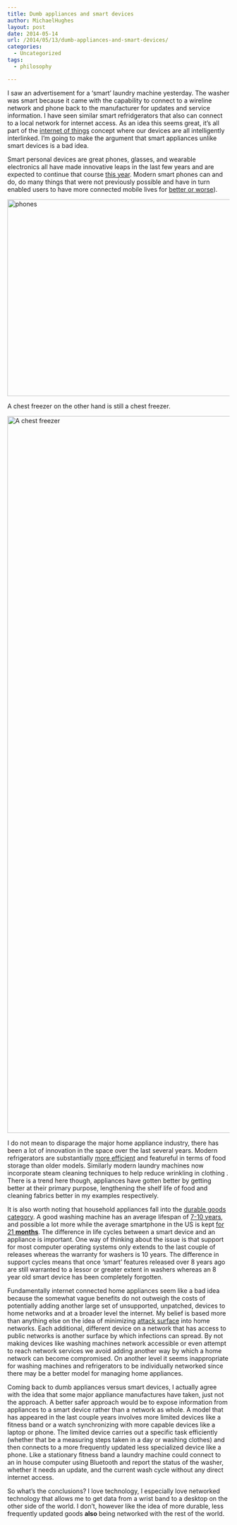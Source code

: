 ```yaml
---
title: Dumb appliances and smart devices
author: MichaelHughes
layout: post
date: 2014-05-14
url: /2014/05/13/dumb-appliances-and-smart-devices/
categories:
  - Uncategorized
tags:
  - philosophy

---
```

I saw an advertisement for a &#8216;smart&#8217; laundry machine yesterday. The washer was smart because it came with the capability to connect to a wireline network and phone back to the manufacturer for updates and service information. I have seen similar smart refridgerators that also can connect to a local network for internet access. As an idea this seems great, it&#8217;s all part of the [internet of things][1] concept where our devices are all intelligently interlinked. I&#8217;m going to make the argument that smart appliances unlike smart devices is a bad idea.

<!--more-->

Smart personal devices are great phones, glasses, and wearable electronics all have made innovative leaps in the last few years and are expected to continue that course [this year][2]. Modern smart phones can and do, do many things that were not previously possible and have in turn enabled users to have more connected mobile lives for [better or worse][3]).

[<img class="aligncenter wp-image-139 size-full" src="//codinginthetrenches.com/wp-content/uploads/2014/05/phones.jpg" alt="phones" width="839" height="445" />][4]

A chest freezer on the other hand is still a chest freezer.

[<img class="aligncenter wp-image-138 size-full" src="//codinginthetrenches.com/wp-content/uploads/2014/05/chest-freezer.jpg" alt="A chest freezer" width="1900" height="1621" />][5]

I do not mean to disparage the major home appliance industry, there has been a lot of innovation in the space over the last several years. Modern refrigerators are substantially [more efficient][6] and featureful in terms of food storage than older models. Similarly modern laundry machines now incorporate steam cleaning techniques to help reduce wrinkling in clothing . There is a trend here though, appliances have gotten better by getting better at their primary purpose, lengthening the shelf life of food and cleaning fabrics better in my examples respectively.

It is also worth noting that household appliances fall into the [durable goods category][7]. A good washing machine has an average lifespan of [7-10 years][8], and possible a lot more while the average smartphone in the US is kept [for 21 **months**][9]. The difference in life cycles between a smart device and an appliance is important. One way of thinking about the issue is that support for most computer operating systems only extends to the last couple of releases whereas the warranty for washers is 10 years. The difference in support cycles means that once &#8216;smart&#8217; features released over 8 years ago are still warranted to a lessor or greater extent in washers whereas an 8 year old smart device has been completely forgotten.

Fundamentally internet connected home appliances seem like a bad idea because the somewhat vague benefits do not outweigh the costs of potentially adding another large set of unsupported, unpatched, devices to home networks and at a broader level the internet. My belief is based more than anything else on the idea of minimizing [attack surface][10] into home networks. Each additional, different device on a network that has access to public networks is another surface by which infections can spread. By not making devices like washing machines network accessible or even attempt to reach network services we avoid adding another way by which a home network can become compromised. On another level it seems inappropriate for washing machines and refrigerators to be individually networked since there may be a better model for managing home appliances.

Coming back to dumb appliances versus smart devices, I actually agree with the idea that some major appliance manufactures have taken, just not the approach. A better safer approach would be to expose information from appliances to a smart device rather than a network as whole. A model that has appeared in the last couple years involves more limited devices like a fitness band or a watch synchronizing with more capable devices like a laptop or phone. The limited device carries out a specific task efficiently (whether that be a measuring steps taken in a day or washing clothes) and then connects to a more frequently updated less specialized device like a phone. Like a stationary fitness band a laundry machine could connect to an in house computer using Bluetooth and report the status of the washer, whether it needs an update, and the current wash cycle without any direct internet access.

So what&#8217;s the conclusions? I love technology, I especially love networked technology that allows me to get data from a wrist band to a desktop on the other side of the world. I don&#8217;t, however like the idea of more durable, less frequently updated goods **also** being networked with the rest of the world.

 [1]: http://en.wikipedia.org/wiki/Internet_of_Things
 [2]: http://bits.blogs.nytimes.com/2013/12/29/disruptions-coming-in-2014-extremely-smart-watches-and-wearable-tvs/?_php=true&_type=blogs&_r=0
 [3]: http://online.wsj.com/news/articles/SB124986371466018299
 [4]: //codinginthetrenches.com/wp-content/uploads/2014/05/phones.jpg
 [5]: //codinginthetrenches.com/wp-content/uploads/2014/05/chest-freezer.jpg
 [6]: http://needtoknow.nas.edu/energy/energy-efficiency/refrigeration/
 [7]: http://en.wikipedia.org/wiki/Durable_good
 [8]: http://www.whitegoodstradeassociation.org/index.php/for-public-mainmenu-43/how-long-should-it-last-
 [9]: http://mobilefuture.org/newsroom/new_report_finds_u-s-_consumers_driving_adoption_of_newest_wireless_handset/
 [10]: http://www.sans.edu/research/security-laboratory/article/did-attack-surface